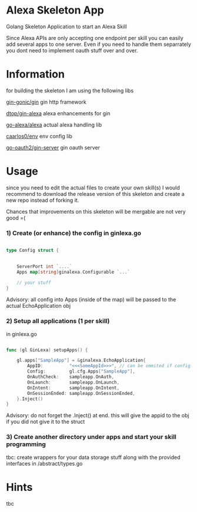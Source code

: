 # Alexa Skeleton App
Golang Skeleton Application to start an Alexa Skill

Since Alexa APIs are only accepting one endpoint per skill you can easily
add several apps to one server. Even if you need to handle them separrately you
dont need to implement oauth stuff over and over.

# Information

for building the skeleton I am using the following libs

[gin-gonic/gin](https://github.com/gin-gonic/gin) gin http framework

[dtop/gin-alexa](https://github.com/dtop/gin-alexa) alexa enhancements for gin

[go-alexa/alexa](https://github.com/go-alexa/alexa) actual alexa handling lib

[caarlos0/env](https://github.com/caarlos0/env) env config lib

[go-oauth2/gin-server](https://github.com/go-oauth2/gin-server) gin oauth server


# Usage

since you need to edit the actual files to create your own skill(s)
I would recommend to download the release version of this skeleton
and create a new repo instead of forking it.

Chances that improvements on this skeleton will be mergable are
not very good =(


### 1) Create (or enhance) the config in ginlexa.go

```go

type Config struct {

    
    ServerPort int `....`
    Apps map[string]ginalexa.Configurable `...`
    
    // your stuff
}

```

Advisory: all config into Apps (inside of the map) will be passed to the actual EchoApplication obj

### 2) Setup all applications (1 per skill)

in ginlexa.go

```go

func (gl GinLexa) setupApps() {

    gl.apps["SampleApp"] = &ginalexa.EchoApplication{
        AppID:          "<<<SomeAppId>>>", // can be ommited if config is present
        Config:         gl.cfg.Apps["SampleApp"],
        OnAuthCheck:    sampleapp.OnAuth,
        OnLaunch:       sampleapp.OnLaunch,
        OnIntent:       sampleapp.OnIntent,
        OnSessionEnded: sampleapp.OnSessionEnded,
    }.Inject()
}

```

Advisory: do not forget the .Inject() at end. this will give the appid to the obj if you did not give it to the struct

### 3) Create another directory under apps and start your skill programming

tbc: create wrappers for your data storage stuff along with the provided interfaces in /abstract/types.go

# Hints

tbc